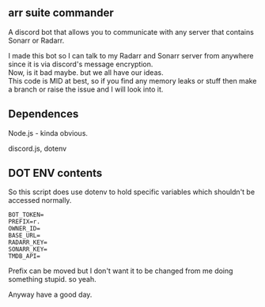## arr suite commander

A discord bot that allows you to communicate with any server that contains Sonarr or Radarr.

I made this bot so I can talk to my Radarr and Sonarr server from anywhere since it is via discord's message encryption.<br>
Now, is it bad maybe. but we all have our ideas.<br>
This code is MID at best, so if you find any memory leaks or stuff then make a branch or raise the issue and I will look into it.

## Dependences
Node.js - kinda obvious.

discord.js, dotenv

## DOT ENV contents
So this script does use dotenv to hold specific variables which shouldn't be accessed normally.

<code>BOT_TOKEN=</code><br>
<code>PREFIX=r.</code><br>
<code>OWNER_ID=</code><br>
<code>BASE_URL=</code><br>
<code>RADARR_KEY=</code><br>
<code>SONARR_KEY=</code><br>
<code>TMDB_API=</code><br>

Prefix can be moved but I don't want it to be changed from me doing something stupid. so yeah.

Anyway have a good day.
